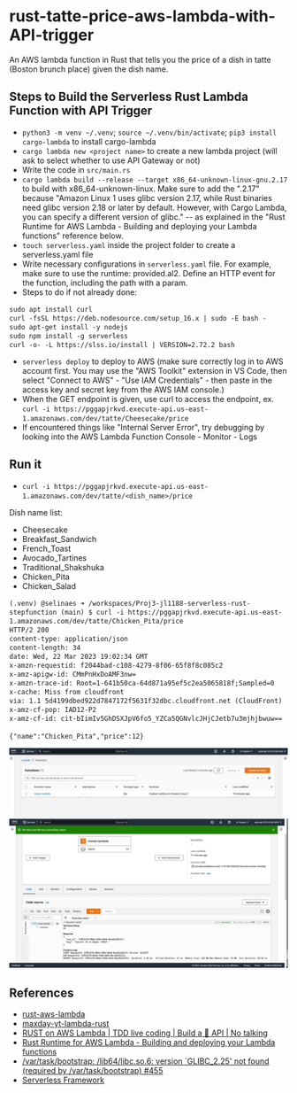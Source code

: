 # rust-tatte-price-aws-lambda-with-API-trigger
An AWS lambda function in Rust that tells you the price of a dish in tatte (Boston brunch place) given the dish name.

## Steps to Build the Serverless Rust Lambda Function with API Trigger

* `python3 -m venv ~/.venv`; `source ~/.venv/bin/activate`; `pip3 install cargo-lambda` to install cargo-lambda
* `cargo lambda new <project name>` to create a new lambda project (will ask to select whether to use API Gateway or not)
* Write the code in `src/main.rs`
* `cargo lambda build --release --target x86_64-unknown-linux-gnu.2.17` to build with x86_64-unknown-linux. Make sure to add the ".2.17" because "Amazon Linux 1 uses glibc version 2.17, while Rust binaries need glibc version 2.18 or later by default. However, with Cargo Lambda, you can specify a different version of glibc." -- as explained in the "Rust Runtime for AWS Lambda - Building and deploying your Lambda functions" reference below.
* `touch serverless.yaml` inside the project folder to create a serverless.yaml file
* Write necessary configurations in `serverless.yaml` file. For example, make sure to use the runtime: provided.al2. Define an HTTP event for the function, including the path with a param.
* Steps to do if not already done:
```
sudo apt install curl
curl -fsSL https://deb.nodesource.com/setup_16.x | sudo -E bash -
sudo apt-get install -y nodejs
sudo npm install -g serverless
curl -o- -L https://slss.io/install | VERSION=2.72.2 bash
```
* `serverless deploy` to deploy to AWS (make sure correctly log in to AWS account first. You may use the "AWS Toolkit" extension in VS Code, then select "Connect to AWS" - "Use IAM Credentials" - then paste in the access key and secret key from the AWS IAM console.)
* When the GET endpoint is given, use curl to access the endpoint, ex. `curl -i https://pggapjrkvd.execute-api.us-east-1.amazonaws.com/dev/tatte/Cheesecake/price`
* If encountered things like "Internal Server Error", try debugging by looking into the AWS Lambda Function Console - Monitor - Logs

## Run it
* `curl -i https://pggapjrkvd.execute-api.us-east-1.amazonaws.com/dev/tatte/<dish_name>/price`

Dish name list:
* Cheesecake
* Breakfast_Sandwich
* French_Toast
* Avocado_Tartines
* Traditional_Shakshuka
* Chicken_Pita
* Chicken_Salad

```Working Demo
(.venv) @selinaes ➜ /workspaces/Proj3-jl1188-serverless-rust-stepfunction (main) $ curl -i https://pggapjrkvd.execute-api.us-east-1.amazonaws.com/dev/tatte/Chicken_Pita/price
HTTP/2 200 
content-type: application/json
content-length: 34
date: Wed, 22 Mar 2023 19:02:34 GMT
x-amzn-requestid: f2044bad-c108-4279-8f06-65f8f8c085c2
x-amz-apigw-id: CMmPnHxDoAMF3nw=
x-amzn-trace-id: Root=1-641b50ca-64d871a95ef5c2ea5065818f;Sampled=0
x-cache: Miss from cloudfront
via: 1.1 5d4199dbed922d7847172f5631f32dbc.cloudfront.net (CloudFront)
x-amz-cf-pop: IAD12-P2
x-amz-cf-id: cit-bIimIv5GhDSXJpV6fo5_YZCa5QGNvlcJHjCJetb7u3mjhjbwuw==

{"name":"Chicken_Pita","price":12}

```
![AWS-Lambda-Running-pic](https://github.com/nogibjj/wk5-Mini-Rust-jl1188/blob/main/roman-lambda/aws-roman-lambda.jpeg?raw=true)


## References

* [rust-aws-lambda](https://github.com/noahgift/rust-mlops-template/tree/main/rust-aws-lambda)
* [maxday-yt-lambda-rust](https://github.com/maxday/yt-lambda-rust)
* [RUST on AWS Lambda | TDD live coding | Build a 🍕 API | No talking](https://www.youtube.com/watch?v=Idys2BAmqIU)
* [Rust Runtime for AWS Lambda - Building and deploying your Lambda functions](https://github.com/awslabs/aws-lambda-rust-runtime#12-build-your-lambda-functions)
* [/var/task/bootstrap: /lib64/libc.so.6: version `GLIBC_2.25' not found (required by /var/task/bootstrap) #455](https://github.com/awslabs/aws-lambda-rust-runtime/issues/455)
* [Serverless Framework](https://www.serverless.com/framework/docs/providers/aws/guide/events)
